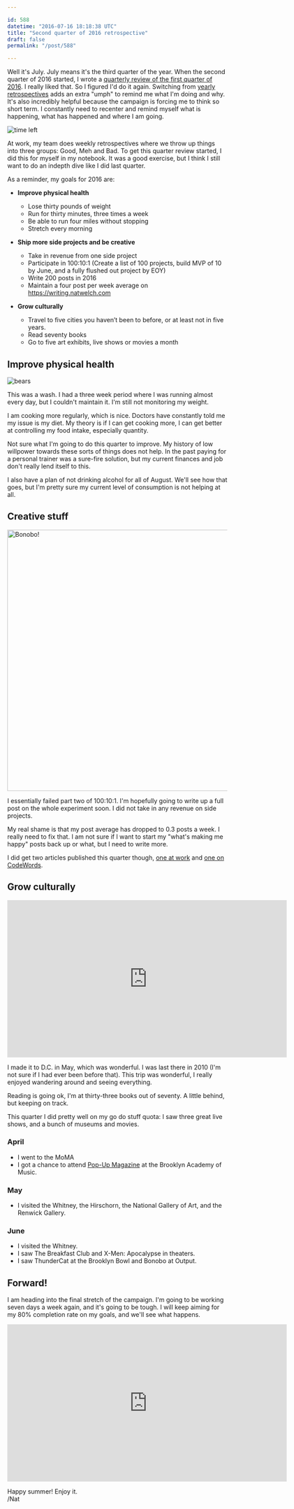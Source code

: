 ```yaml
---

id: 588
datetime: "2016-07-16 18:18:38 UTC"
title: "Second quarter of 2016 retrospective"
draft: false
permalink: "/post/588"

---
```


Well it's July. July means it's the third quarter of the year. When the second quarter of 2016 started, I wrote a [quarterly review of the first quarter of 2016](https://writing.natwelch.com/post/572). I really liked that. So I figured I'd do it again. Switching from [yearly retrospectives](https://writing.natwelch.com/post/531) adds an extra "umph" to remind me what I'm doing and why. It's also incredibly helpful because the campaign is forcing me to think so short term. I constantly need to recenter and remind myself what is happening, what has happened and where I am going.

![time left](http://cl.ly/girx/d)

At work, my team does weekly retrospectives where we throw up things into three groups: Good, Meh and Bad. To get this quarter review started, I did this for myself in my notebook. It was a good exercise, but I think I still want to do an indepth dive like I did last quarter.

As a reminder, my goals for 2016 are:

 - **Improve physical health**
   - Lose thirty pounds of weight
   - Run for thirty minutes, three times a week
   - Be able to run four miles without stopping
   - Stretch every morning

 - **Ship more side projects and be creative**
   - Take in revenue from one side project
   - Participate in 100:10:1 (Create a list of 100 projects, build MVP of 10 by June, and a fully flushed out project by EOY)
   - Write 200 posts in 2016
   - Maintain a four post per week average on https://writing.natwelch.com

 - **Grow culturally**
   - Travel to five cities you haven’t been to before, or at least not in five years.
   - Read seventy books
   - Go to five art exhibits, live shows or movies a month

## Improve physical health

![bears](https://cl.ly/gj1s/d)

This was a wash. I had a three week period where I was running almost every day, but I couldn't maintain it. I'm still not monitoring my weight.

I am cooking more regularly, which is nice. Doctors have constantly told me my issue is my diet. My theory is if I can get cooking more, I can get better at controlling my food intake, especially quantity.

Not sure what I'm going to do this quarter to improve. My history of low willpower towards these sorts of things does not help. In the past paying for a personal trainer was a sure-fire solution, but my current finances and job don't really lend itself to this.

I also have a plan of not drinking alcohol for all of August. We'll see how that goes, but I'm pretty sure my current level of consumption is not helping at all.

## Creative stuff

<a data-flickr-embed="true"  href="https://www.flickr.com/photos/icco/27111561873/in/datetaken-ff/" title="Bonobo!"><img src="https://c2.staticflickr.com/8/7399/27111561873_ae9aa823d4_c.jpg" width="800" height="598" alt="Bonobo!"></img></a><script async src="//embedr.flickr.com/assets/client-code.js" charset="utf-8"></script>

I essentially failed part two of 100:10:1. I'm hopefully going to write up a full post on the whole experiment soon. I did not take in any revenue on side projects.

My real shame is that my post average has dropped to 0.3 posts a week. I really need to fix that. I am not sure if I want to start my "what's making me happy" posts back up or what, but I need to write more. 

I did get two articles published this quarter though, [one at work](https://medium.com/git-out-the-vote/chatops-198f0b62c601) and [one on CodeWords](https://codewords.recurse.com/issues/six/promoting-reliability-in-web-software-companies).

## Grow culturally

<iframe width="640" height="360" src="https://www.youtube.com/embed/R7Bra1VCFcY" frameborder="0" allowfullscreen></iframe>

I made it to D.C. in May, which was wonderful. I was last there in 2010 (I'm not sure if I had ever been before that). This trip was wonderful, I really enjoyed wandering around and seeing everything. 

Reading is going ok, I'm at thirty-three books out of seventy. A little behind, but keeping on track.

This quarter I did pretty well on my go do stuff quota: I saw three great live shows, and a bunch of museums and movies. 

### April

 - I went to the MoMA
 - I got a chance to attend [Pop-Up Magazine](https://popupmagazine.com/) at the Brooklyn Academy of Music.

### May

 - I visited the Whitney, the Hirschorn, the National Gallery of Art, and the Renwick Gallery.

### June

 - I visited the Whitney.
 - I saw The Breakfast Club and X-Men: Apocalypse in theaters.
 - I saw ThunderCat at the Brooklyn Bowl and Bonobo at Output. 

## Forward!

I am heading into the final stretch of the campaign. I'm going to be working seven days a week again, and it's going to be tough. I will keep aiming for my 80% completion rate on my goals, and we'll see what happens.

<iframe width="640" height="360" src="https://www.youtube.com/embed/RUWmjfR7_bo" frameborder="0" allowfullscreen></iframe>

Happy summer! Enjoy it.  
/Nat

